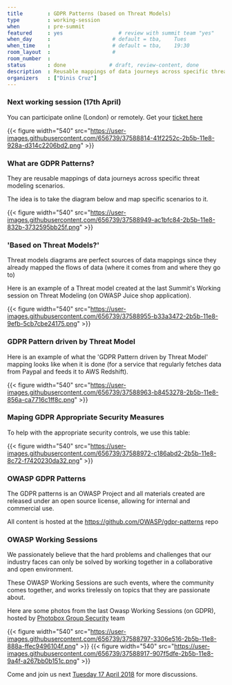 ```yaml
---
title        : GDPR Patterns (based on Threat Models)
type         : working-session
when         : pre-summit
featured     : yes                  # review with summit team "yes"
when_day     :                    # default = tba,    Tues
when_time    :                    # default = tba,    19:30
room_layout  :                    #
room_number  :
status       : done              # draft, review-content, done
description  : Reusable mappings of data journeys across specific threat modeling scenarios.
organizers   : ["Dinis Cruz"]
---
```


### Next working session (17th April)

You can participate online (London) or remotely. Get your [ticket here](https://www.eventbrite.com/e/owasp-working-session-tickets-42422014387)

{{< figure  width="540" src="https://user-images.githubusercontent.com/656739/37588814-41f2252c-2b5b-11e8-928a-d314c2206bd2.png" >}}

### What are GDPR Patterns?

They are reusable mappings of data journeys across specific threat modeling scenarios.

The idea is to take the diagram below and map specific scenarios to it.

{{< figure  width="540" src="https://user-images.githubusercontent.com/656739/37588949-ac1bfc84-2b5b-11e8-832b-3732595bb25f.png" >}}


### 'Based on Threat Models?'

Threat models diagrams are perfect sources of data mappings since they already mapped the flows of data (where it comes from and where they go to)

Here is an example of a Threat model created at the last Summit's Working session on Threat Modeling (on OWASP Juice shop application).

{{< figure  width="540" src="https://user-images.githubusercontent.com/656739/37588955-b33a3472-2b5b-11e8-9efb-5cb7cbe24175.png" >}}


### GDPR Pattern driven by Threat Model

Here is an example of what the 'GDPR Pattern driven by Threat Model' mapping looks like when it is done (for a service that regularly fetches data from Paypal and feeds it to AWS Redshift).

{{< figure  width="540" src="https://user-images.githubusercontent.com/656739/37588963-b8453278-2b5b-11e8-856a-ca7716c1ff8c.png" >}}

### Maping GDPR Appropriate Security Measures

To help with the appropriate security controls, we use this table:

{{< figure  width="540" src="https://user-images.githubusercontent.com/656739/37588972-c186abd2-2b5b-11e8-8c72-f7420230da32.png" >}}


### OWASP GDPR Patterns

The GDPR patterns is an OWASP Project and all materials created are released under an open source license, allowing for internal and commercial use.

All content is hosted at the https://github.com/OWASP/gdpr-patterns repo


### OWASP Working Sessions

We passionately believe that the hard problems and challenges that our industry faces can only
be solved by working together in a collaborative and open environment.

These OWASP Working Sessions are such events, where the community comes together, and works tirelessly on topics that they are passionate about.

Here are some photos from the last Owasp Working Sessions (on GDPR), hosted by [Photobox Group Security](https://pbx-group-security.com) team


{{< figure  width="540" src="https://user-images.githubusercontent.com/656739/37588797-3306e516-2b5b-11e8-888a-ffec9496104f.png" >}}
{{< figure  width="540" src="https://user-images.githubusercontent.com/656739/37588917-907f5dfe-2b5b-11e8-9a4f-a267bb0b151c.png" >}}


Come and join us next [Tuesday 17 April 2018](https://www.eventbrite.com/e/owasp-working-session-tickets-42422014387) for more discussions.
